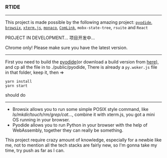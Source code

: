 
### RTIDE

---

This project is made possible by the following amazing project: [`pyodide`](https://github.com/iodide-project/pyodide/), [`browsix`](https://github.com/plasma-umass/browsix), [`xterm.js`](https://github.com/xtermjs/xterm.js), [`monaco`](https://github.com/SurenAt93/monaco-react/), [`ComLink`](https://github.com/GoogleChromeLabs/comlink), `mobx-state-tree`, `rsuite` and `React`


PROJECT IN DEVELOPMENT...
项目开发中...

Chrome only! Please make sure you have the latest version.

----

First you need to build the [pyodide](https://github.com/iodide-project/pyodide)(or download a build version from [here](https://github.com/iodide-project/pyodide/releases/)), and cp all the file in to ./public/pyodide, There is already a `py.woker.js` file in that folder, keep it, then =>

```shell
yarn install
yarn start
```
should do

---

- Browsix allows you to run some simple POSIX style command, like _ls/mkdir/touch/rm/grep/cat..._, combine it with xterm.js, you got a mini OS running in your browser.
- Pyodide allows you to run Python in your browser with the help of WebAssembly, together they can really be something.

This project require crazy amount of knowledge, especially for a newbie like me, not to mention all the tech stacks are fairly new, so I'm gonna take my time, try push as far as I can.
